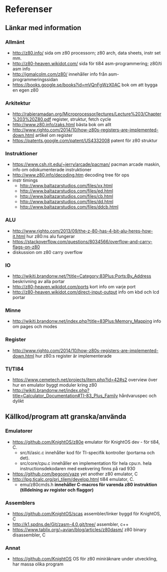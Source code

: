 # Referenser

## Länkar med information

### Allmänt
* http://z80.info/
    sida om z80 processorn; z80 arch, data sheets, instr set mm.
* http://z80-heaven.wikidot.com/
    sida för ti84 asm-programmering; z80/ti asm info
* http://jgmalcolm.com/z80/
    innehåller info från asm-programmeringssidan
* https://books.google.se/books?id=mVQnFgWzX0AC
    bok om att bygga en egen z80

### Arkitektur
* http://rabieramadan.org/Microprocessor/lectures/Lecture%203/Chapter%203%20Z80.pdf
    register, struktur, fetch cycle
* http://www.z80.info/zaks.html
    bästa bok om allt
* http://www.righto.com/2014/10/how-z80s-registers-are-implemented-down.html
    artikel om register
* https://patents.google.com/patent/US4332008
    patent för z80 struktur

### Instruktioner
* https://www.csh.rit.edu/~jerry/arcade/pacman/
    pacman arcade maskin, info om odokumenterade instruktioner
* http://www.z80.info/decoding.htm
    decoding tree för ops
* instr timings
    * http://www.baltazarstudios.com/files/xx.html
    * http://www.baltazarstudios.com/files/ed.html
    * http://www.baltazarstudios.com/files/cb.html
    * http://www.baltazarstudios.com/files/dd.html
    * http://www.baltazarstudios.com/files/ddcb.html

### ALU
* http://www.righto.com/2013/09/the-z-80-has-4-bit-alu-heres-how-it.html
    hur z80:ns alu fungerar
* https://stackoverflow.com/questions/8034566/overflow-and-carry-flags-on-z80
* diskussion om z80 carry overflow

### IO
* http://wikiti.brandonw.net/?title=Category:83Plus:Ports:By_Address
    beskrivning av alla portar
* http://z80-heaven.wikidot.com/ports
    kort info om varje port
* http://z80-heaven.wikidot.com/direct-input-output
    info om kbd och lcd portar

### Minne
* http://wikiti.brandonw.net/index.php?title=83Plus:Memory_Mapping
    info om pages och modes

### Register
* http://www.righto.com/2014/10/how-z80s-registers-are-implemented-down.html
    hur z80:s register är implementerade

### TI/TI84
* https://www.cemetech.net/projects/item.php?id=42#s2
    overview över hur en emulator byggt moduler kring z80
* http://wikiti.brandonw.net/index.php?title=Calculator_Documentation#TI-83_Plus_Family
    hårdvaruspec och dylikt

## Källkod/program att granska/använda

### Emulatorer
* https://github.com/KnightOS/z80e
    emulator för KnightOS dev - för ti84, C. 
    * src/ti/asic.c innehåller kod för TI-specifik kontroller (portarna
      och det).
    * src/core/cpu.c innehåller en implementation för hela cpu:n. hela
      instructionsdekodaren med exekvering finns på rad 930
* https://github.com/begoon/yaze
    yet another z80 emulator, C
* http://lpg.ticalc.org/prj_tilem/develop.html
    ti84 emulator, C. 
    * emu/z80cmds.h **innehåller C-macros för varenda z80 instruktion
      (tilldelning av register och flaggor)**

### Assemblers
* https://github.com/KnightOS/scas
    assembler/linker byggd för KnightOS, C
* http://k1.spdns.de/Git/zasm-4.0.git/tree/
    assembler, c++
* https://www.tablix.org/~avian/blog/articles/z80dasm/
    z80 binary disassembler, C

### Annat
* https://github.com/KnightOS
    OS för z80 miniräknare under utveckling, har massa olika program
